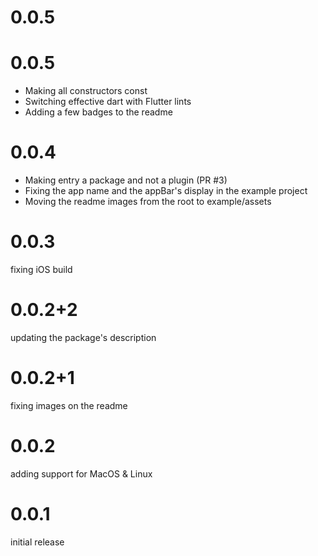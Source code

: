 # 0.0.5

# 0.0.5

- Making all constructors const
- Switching effective dart with Flutter lints
- Adding a few badges to the readme

# 0.0.4

- Making entry a package and not a plugin (PR #3)
- Fixing the app name and the appBar's display in the example project
- Moving the readme images from the root to example/assets

# 0.0.3

fixing iOS build

# 0.0.2+2

updating the package's description

# 0.0.2+1
fixing images on the readme

# 0.0.2

adding support for MacOS & Linux

# 0.0.1

initial release
